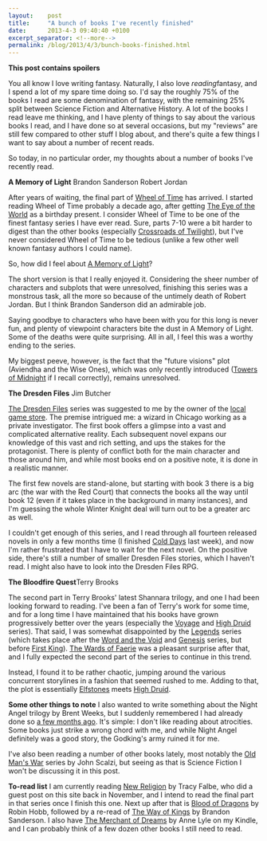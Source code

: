 ```yaml
---
layout:    post
title:     "A bunch of books I've recently finished"
date:      2013-4-3 09:40:40 +0100
excerpt_separator: <!--more-->
permalink: /blog/2013/4/3/bunch-books-finished.html
---
```


****This post contains spoilers****

You all know I love writing fantasy. Naturally, I also love *reading*fantasy, and I spend a lot of my spare time doing so. I'd say the roughly 75% of the books I read are some denomination of fantasy, with the remaining 25% split between Science Fiction and Alternative History. A lot of the books I read leave me thinking, and I have plenty of things to say about the various books I read, and I have done so at several occasions, but my &quot;reviews&quot; are still few compared to other stuff I blog about, and there's quite a few things I want to say about a number of recent reads.

<!--more-->
So today, in no particular order, my thoughts about a number of books I've recently read.

**A Memory of Light**
Brandon Sanderson  Robert Jordan

After years of waiting, the final part of [Wheel of Time](http://www.goodreads.com/series/41526-wheel-of-time) has arrived. I started reading Wheel of Time probably a decade ago, after getting [The Eye of the World](http://www.goodreads.com/book/show/228665.The_Eye_of_the_World) as a birthday present. I consider Wheel of Time to be one of the finest fantasy series I have ever read. Sure, parts 7-10 were a bit harder to digest than the other books (especially [Crossroads of Twilight](http://www.goodreads.com/book/show/113435.Crossroads_of_Twilight)), but I've never considered Wheel of Time to be tedious (unlike a few other well known fantasy authors I could name).

So, how did I feel about [A Memory of Light](http://www.goodreads.com/book/show/7743175-a-memory-of-light)?

The short version is that I really enjoyed it. Considering the sheer number of characters and subplots that were unresolved, finishing this series was a monstrous task, all the more so because of the untimely death of Robert Jordan. But I think Brandon Sanderson did an admirable job.

Saying goodbye to characters who have been with you for this long is never fun, and plenty of viewpoint characters bite the dust in A Memory of Light. Some of the deaths were quite surprising. All in all, I feel this was a worthy ending to the series.

My biggest peeve, however, is the fact that the &quot;future visions&quot; plot (Aviendha and the Wise Ones), which was only recently introduced ([Towers of Midnight](http://www.goodreads.com/book/show/8253920-towers-of-midnight) if I recall correctly), remains unresolved.

**The Dresden Files**
Jim Butcher

[The Dresden Files](http://www.goodreads.com/series/40346-the-dresden-files) series was suggested to me by the owner of the [local game store](http://www.de-dondersteen.nl/nl/). The premise intrigued me: a wizard in Chicago working as a private investigator. The first book offers a glimpse into a vast and complicated alternative reality. Each subsequent novel expans our knowledge of this vast and rich setting, and ups the stakes for the protagonist. There is plenty of conflict both for the main character and those around him, and while most books end on a positive note, it is done in a realistic manner.

The first few novels are stand-alone, but starting with book 3 there is a big arc (the war with the Red Court) that connects the books all the way until book 12 (even if it takes place in the background in many instances), and I'm guessing the whole Winter Knight deal will turn out to be a greater arc as well.

I couldn't get enough of this series, and I read through all fourteen released novels in only a few months time (I finished [Cold Days](http://www.goodreads.com/book/show/12216302-cold-days) last week), and now I'm rather frustrated that I have to wait for the next novel. On the positive side, there's still a number of smaller Dresden Files stories, which I haven't read. I might also have to look into the Dresden Files RPG.

**The Bloodfire Quest**Terry Brooks

The second part in Terry Brooks' latest Shannara trilogy, and one I had been looking forward to reading. I've been a fan of Terry's work for some time, and for a long time I have maintained that his books have grown progressively better over the years (especially the [Voyage](http://www.goodreads.com/series/42961-voyage-of-the-jerle-shannara) and [High Druid](http://www.goodreads.com/series/44034-high-druid-of-shannara) series). That said, I was somewhat disappointed by the [Legends](http://www.goodreads.com/series/49107-legends-of-shannara) series (which takes place after the [Word and the Void](http://www.goodreads.com/series/44330-word-the-void) and [Genesis](http://www.goodreads.com/series/40860-genesis-of-shannara) series, but before [First King](http://www.goodreads.com/book/show/92855.First_King_of_Shannara)). [The Wards of Faerie](http://www.goodreads.com/book/show/13265092-wards-of-faerie) was a pleasant surprise after that, and I fully expected the second part of the series to continue in this trend.

Instead, I found it to be rather chaotic, jumping around the various concurrent storylines in a fashion that seemed rushed to me. Adding to that, the plot is essentially [Elfstones](http://www.goodreads.com/book/show/189783.Elfstones_Of_Shannara) meets [High Druid](http://www.goodreads.com/series/44034-high-druid-of-shannara).

**Some other things to note**
I also wanted to write something about the Night Angel trilogy by Brent Weeks, but I suddenly remembered I had already done so [a few months ago](https://www.jeroensteenbeeke.nl/fantasy-tough-subjects/). It's simple: I don't like reading about atrocities. Some books just strike a wrong chord with me, and while Night Angel definitely was a good story, the Godking's army ruined it for me.

I've also been reading a number of other books lately, most notably the [Old Man's War](http://www.goodreads.com/series/40789-old-man-s-war) series by John Scalzi, but seeing as that is Science Fiction I won't be discussing it in this post.

**To-read list**
I am currently reading [New Religion](http://www.goodreads.com/book/show/13517464-new-religion) by Tracy Falbe, who did a guest post on this site back in November, and I intend to read the final part in that series once I finish this one. Next up after that is [Blood of Dragons](http://www.goodreads.com/book/show/13109291-blood-of-dragons) by Robin Hobb, followed by a re-read of [The Way of Kings](http://www.goodreads.com/book/show/7235533-the-way-of-kings) by Brandon Sanderson. I also have [The Merchant of Dreams](http://www.goodreads.com/book/show/17120574-the-merchant-of-dreams) by Anne Lyle on my Kindle, and I can probably think of a few dozen other books I still need to read.